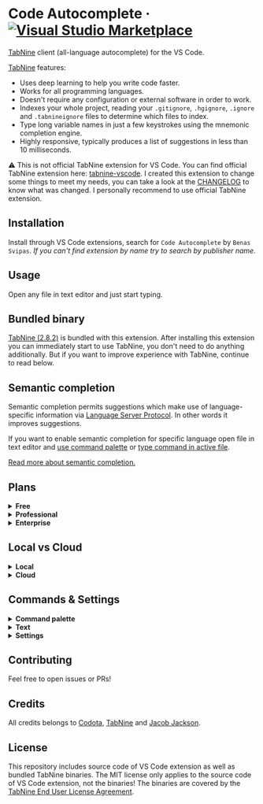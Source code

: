# Code Autocomplete &middot; [![Visual Studio Marketplace](https://img.shields.io/visual-studio-marketplace/v/svipas.code-autocomplete.svg)](https://marketplace.visualstudio.com/items?itemName=svipas.code-autocomplete)

[TabNine](https://www.tabnine.com) client (all-language autocomplete) for the VS Code.

[TabNine](https://www.tabnine.com) features:

- Uses deep learning to help you write code faster.
- Works for all programming languages.
- Doesn't require any configuration or external software in order to work.
- Indexes your whole project, reading your `.gitignore`, `.hgignore`, `.ignore` and `.tabnineignore` files to determine which files to index.
- Type long variable names in just a few keystrokes using the mnemonic completion engine.
- Highly responsive, typically produces a list of suggestions in less than 10 milliseconds.

&#x26a0; This is not official TabNine extension for VS Code. You can find official TabNine extension here: [tabnine-vscode](https://github.com/codota/tabnine-vscode). I created this extension to change some things to meet my needs, you can take a look at the [CHANGELOG](https://github.com/svipas/vscode-code-autocomplete/blob/master/CHANGELOG.md) to know what was changed. I personally recommend to use official TabNine extension.

## Installation

Install through VS Code extensions, search for `Code Autocomplete` by `Benas Svipas`. _If you can't find extension by name try to search by publisher name._

## Usage

Open any file in text editor and just start typing.

## Bundled binary

[TabNine (2.8.2)](https://github.com/codota/TabNine) is bundled with this extension. After installing this extension you can immediately start to use TabNine, you don't need to do anything additionally. But if you want to improve experience with TabNine, continue to read below.

## Semantic completion

Semantic completion permits suggestions which make use of language-specific information via [Language Server Protocol](https://microsoft.github.io/language-server-protocol/). In other words it improves suggestions.

If you want to enable semantic completion for specific language open file in text editor and [use command palette](#commands) or [type command in active file](#commands).

[Read more about semantic completion.](https://www.tabnine.com/semantic)

## Plans

<details>
<summary><strong>Free</strong></summary>

- Project size limit: <kbd>400 KB</kbd>
- Code completions for all languages: <kbd>✓</kbd>
- Code completions based on your code: <kbd>✓</kbd>
- [Deep TabNine](https://www.tabnine.com/subscribe#local) completions based on millions of open source projects: <kbd>✓</kbd>
- Works offline: <kbd>✓</kbd>
- [Deep TabNine Cloud](https://www.tabnine.com/subscribe#cloud) - use GPU-accelerated cloud servers (optional): <kbd>x</kbd>
- Priority support: <kbd>x</kbd>
- Self-hosted option: <kbd>x</kbd>
- Train a model specialized for your code: <kbd>x</kbd>

</details>

<details>
<summary><strong>Professional</strong></summary>

[Try TabNine Professional for a 14-day free trial.](https://www.tabnine.com/trial)

- Project size limit: <kbd>Unlimited</kbd>
- Code completions for all languages: <kbd>✓</kbd>
- Code completions based on your code: <kbd>✓</kbd>
- [Deep TabNine](https://www.tabnine.com/subscribe#local) completions based on millions of open source projects: <kbd>✓</kbd>
- Works offline: <kbd>✓</kbd>
- [Deep TabNine Cloud](https://www.tabnine.com/subscribe#cloud) - use GPU-accelerated cloud servers (optional): <kbd>✓</kbd>
- Priority support: <kbd>✓</kbd>
- Self-hosted option: <kbd>x</kbd>
- Train a model specialized for your code: <kbd>x</kbd>

</details>

<details>
<summary><strong>Enterprise</strong></summary>

Contact TabNine at enterprise@tabnine.com for pricing and information.

- Project size limit: <kbd>Unlimited</kbd>
- Code completions for all languages: <kbd>✓</kbd>
- Code completions based on your code: <kbd>✓</kbd>
- [Deep TabNine](https://www.tabnine.com/subscribe#local) completions based on millions of open source projects: <kbd>✓</kbd>
- Works offline: <kbd>✓</kbd>
- [Deep TabNine Cloud](https://www.tabnine.com/subscribe#cloud) - use GPU-accelerated cloud servers (optional): <kbd>✓</kbd>
- Priority support: <kbd>✓</kbd>
- Self-hosted option: <kbd>✓</kbd>
- Train a model specialized for your code: <kbd>✓</kbd>

</details>

## Local vs Cloud

<details>
<summary><strong>Local</strong></summary>

TabNine Local uses your machine's CPU to run a deep learning model for providing completions. Your code stays on your machine.

</details>

<details>
<summary><strong>Cloud</strong></summary>

Enabling TabNine Cloud sends small parts of your code to our servers to provide GPU-accelerated completions. Other than for the purpose of fulfilling your query, your data isn't used, saved or logged in any way.

</details>

## Commands & Settings

<details>
<summary><strong>Command palette</strong></summary>

Commands below are available in VS Code command palette.

- `TabNine: open config`: opens configuration panel
- `TabNine: restart`: restarts TabNine
- `TabNine: enable semantic completion for current language`: enables semantic completion for current language
- `TabNine: disable semantic completion for current language`: disables semantic completion for current language

</details>

<details>
<summary><strong>Text</strong></summary>

Commands below are available in VS Code active file, to use them simply type the command.

- `TabNine::config`: opens configuration panel
- `TabNine::version`: returns current TabNine version
- `TabNine::config_dir`: returns directory where TabNine stores its configuration
- `TabNine::active`: checks whether TabNine has been activated
- `TabNine::restart`: restarts TabNine
- `TabNine::become_beta_tester`: enables beta releases of TabNine
- `TabNine::disable_auto_update`: disables automatic updates
- `TabNine::enable_auto_update`: enables automatic updates
- `TabNine::ignore_semantic`: ignores semantic completion error messages
- `TabNine::unignore_semantic`: enables semantic completion error messages
- `TabNine::sem`: enables semantic completion for current language
- `TabNine::no_sem`: disables semantic completion for current language

</details>

<details>
<summary><strong>Settings</strong></summary>

Settings below are available in VS Code.

- `tabnine.enable`: enables TabNine completions
- `tabnine.debug`: enables debug mode
- `tabnine.maxNumberOfResults`: maximum number of results returned by TabNine
- `tabnine.disabledLanguagesIds`: list of languages IDs to disable
- `tabnine.requestTimeout`: timeout in milliseconds after which TabNine request is terminated

</details>

## Contributing

Feel free to open issues or PRs!

## Credits

All credits belongs to [Codota](https://github.com/codota), [TabNine](https://github.com/codota/tabnine) and [Jacob Jackson](https://github.com/zxqfl).

## License

This repository includes source code of VS Code extension as well as bundled TabNine binaries. The MIT license only applies to the source code of VS Code extension, not the binaries! The binaries are covered by the [TabNine End User License Agreement](https://tabnine.com/eula).
